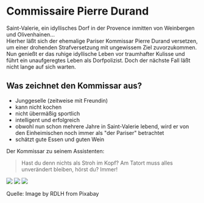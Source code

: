 # Commissaire Pierre Durand


Saint-Valerie, ein idyllisches Dorf in der Provence inmitten von Weinbergen und Olivenhainen...  
Hierher läßt sich der ehemalige Pariser Kommissar Pierre Durand versetzen, um einer drohenden Strafversetzung mit ungewissem Ziel zuvorzukommen. Nun genießt er das ruhige idyllische Leben vor traumhafter Kulisse und führt ein unaufgeregtes Leben als Dorfpolizist. Doch der nächste Fall läßt nicht lange auf sich warten.
  



## Was zeichnet den Kommissar aus?

* Junggeselle (zeitweise mit Freundin)
* kann nicht kochen
* nicht übermäßig sportlich
* intelligent und erfolgreich
* obwohl nun schon mehrere Jahre in Saint-Valerie lebend, wird er von den Einheimischen noch immer als "der Pariser" betrachtet
* schätzt gute Essen und guten Wein

  
  
Der Kommissar zu seinem Assistenten:

> Hast du denn nichts als Stroh im Kopf? Am Tatort muss alles unverändert bleiben, hörst du? Immer!
  


<img src="Documents/city-3864462_1920.jpg">
<img src="Documents/street-display-3873545_1920.jpg">
  
<img src="Documents/tomatoes-4050245_1920.jpg">

Quelle: Image by RDLH from Pixabay

